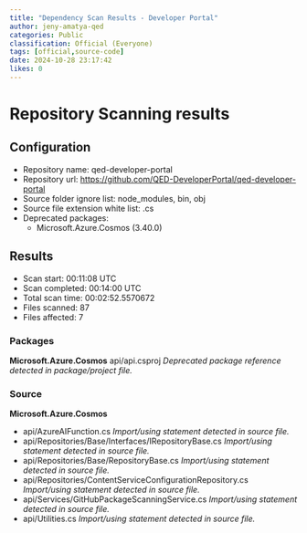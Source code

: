 ```yaml
---
title: "Dependency Scan Results - Developer Portal"
author: jeny-amatya-qed
categories: Public
classification: Official (Everyone)
tags: [official,source-code]
date: 2024-10-28 23:17:42 
likes: 0
---
```


# Repository Scanning results
## Configuration
- Repository name: qed-developer-portal
- Repository url: https://github.com/QED-DeveloperPortal/qed-developer-portal
- Source folder ignore list: node_modules, bin, obj
- Source file extension white list: .cs
- Deprecated packages:
    - Microsoft.Azure.Cosmos (3.40.0)

## Results
- Scan start: 00:11:08 UTC
- Scan completed: 00:14:00 UTC
- Total scan time: 00:02:52.5570672
- Files scanned: 87
- Files affected: 7

### Packages
**Microsoft.Azure.Cosmos**
api/api.csproj
*Deprecated package reference detected in package/project file.*

### Source
**Microsoft.Azure.Cosmos**
- api/AzureAIFunction.cs
*Import/using statement detected in source file.*
- api/Repositories/Base/Interfaces/IRepositoryBase.cs
*Import/using statement detected in source file.*
- api/Repositories/Base/RepositoryBase.cs
*Import/using statement detected in source file.*
- api/Repositories/ContentServiceConfigurationRepository.cs
*Import/using statement detected in source file.*
- api/Services/GitHubPackageScanningService.cs
*Import/using statement detected in source file.*
- api/Utilities.cs
*Import/using statement detected in source file.*
